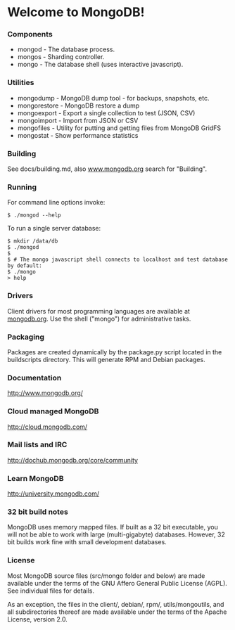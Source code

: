 # Welcome to MongoDB!

### Components

- mongod - The database process.
- mongos - Sharding controller.
- mongo  - The database shell (uses interactive javascript).

### Utilities

- mongodump         - MongoDB dump tool - for backups, snapshots, etc.
- mongorestore      - MongoDB restore a dump
- mongoexport       - Export a single collection to test (JSON, CSV)
- mongoimport       - Import from JSON or CSV
- mongofiles        - Utility for putting and getting files from MongoDB GridFS
- mongostat         - Show performance statistics

### Building

See docs/building.md, also www.mongodb.org search for "Building".

### Running

For command line options invoke:
```
$ ./mongod --help
```

To run a single server database:
```
$ mkdir /data/db
$ ./mongod
$
$ # The mongo javascript shell connects to localhost and test database by default:
$ ./mongo 
> help
```

### Drivers

Client drivers for most programming languages are available at [mongodb.org](http://mongodb.org).  Use the shell ("mongo") for administrative tasks.

### Packaging

Packages are created dynamically by the package.py script located in the buildscripts directory. This will generate RPM and Debian packages.

### Documentation

http://www.mongodb.org/
 
### Cloud managed MongoDB

http://cloud.mongodb.com/

### Mail lists and IRC

http://dochub.mongodb.org/core/community
  
### Learn MongoDB

http://university.mongodb.com/

### 32 bit build notes

MongoDB uses memory mapped files.  If built as a 32 bit executable, you will
not be able to work with large (multi-gigabyte) databases.  However, 32 bit
builds work fine with small development databases.

### License

Most MongoDB source files (src/mongo folder and below) are made available
under the terms of the GNU Affero General Public License (AGPL).  See
individual files for details.

As an exception, the files in the client/, debian/, rpm/,
utils/mongoutils, and all subdirectories thereof are made available under
the terms of the Apache License, version 2.0.
